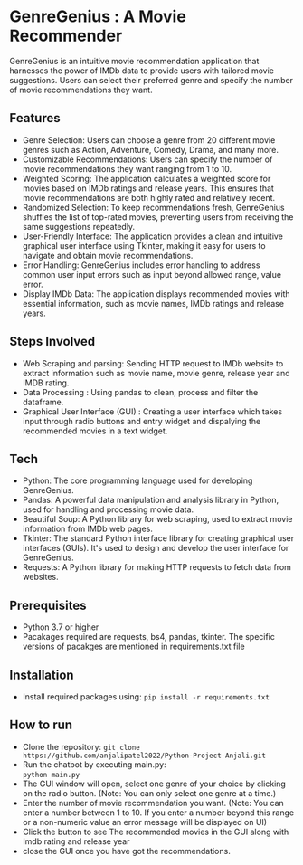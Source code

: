 # GenreGenius : A Movie Recommender

GenreGenius is an intuitive movie recommendation application that harnesses the power of IMDb data to provide users with tailored movie suggestions. Users can select their preferred genre and specify the number of movie recommendations they want.

## Features

- Genre Selection: Users can choose a genre from 20 different movie genres such as  Action, Adventure, Comedy, Drama, and many more.
- Customizable Recommendations: Users can specify the number of movie recommendations they want ranging from 1 to 10.
- Weighted Scoring: The application calculates a weighted score for movies based on IMDb ratings and release years. This ensures that movie recommendations are both highly rated and relatively recent.
- Randomized Selection: To keep recommendations fresh, GenreGenius shuffles the list of top-rated movies, preventing users from receiving the same suggestions repeatedly.
- User-Friendly Interface: The application provides a clean and intuitive graphical user interface using Tkinter, making it easy for users to navigate and obtain movie recommendations.
- Error Handling: GenreGenius includes error handling to address common user input errors such as input beyond allowed range, value error.
- Display IMDb Data: The application displays recommended movies with essential information, such as movie names, IMDb ratings and release years.


## Steps Involved

- Web Scraping and parsing: Sending HTTP request to  IMDb website to extract information such as movie name, movie genre, release year and IMDB rating.
- Data Processing : Using pandas to clean, process and filter the dataframe.
- Graphical User Interface (GUI) : Creating a user interface which takes input through radio buttons and entry widget and dispalying the recommended movies in a text widget.

## Tech

- Python: The core programming language used for developing GenreGenius.
- Pandas: A powerful data manipulation and analysis library in Python, used for handling and processing movie data.
- Beautiful Soup: A Python library for web scraping, used to extract movie information from IMDb web pages.
- Tkinter: The standard Python interface library for creating graphical user interfaces (GUIs). It's used to design and develop the user interface for GenreGenius.
- Requests: A Python library for making HTTP requests to fetch data from websites.

## Prerequisites

- Python 3.7 or higher
- Pacakages required are requests, bs4, pandas, tkinter. The specific versions of pacakges are mentioned in requirements.txt file

## Installation

- Install required packages using: 
```pip install -r requirements.txt```

## How to run

- Clone the repository:
```git clone https://github.com/anjalipatel2022/Python-Project-Anjali.git```
- Run the chatbot by executing main.py:  
```python main.py```
- The GUI window will open, select one genre of your choice by clicking on the radio button. (Note: You can only select one genre at a time.)
- Enter the number of movie recommendation you want. (Note: You can enter a number between 1 to 10. If you enter a number beyond this range or a non-numeric value an error message will be displayed on UI)
- Click the button to see The recommended movies in the GUI along with Imdb rating and release year
- close the GUI once you have got the recommendations.


    
